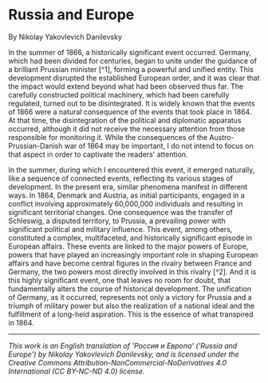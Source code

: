 # Russia and Europe

By Nikolay Yakovlevich Danilevsky

In the summer of 1866, a historically significant event occurred. Germany, which had been divided for centuries, began to unite under the guidance of a brilliant Prussian minister [^1], forming a powerful and unified entity. This development disrupted the established European order, and it was clear that the impact would extend beyond what had been observed thus far. The carefully constructed political machinery, which had been carefully regulated, turned out to be disintegrated. It is widely known that the events of 1866 were a natural consequence of the events that took place in 1864. At that time, the disintegration of the political and diplomatic apparatus occurred, although it did not receive the necessary attention from those responsible for monitoring it. While the consequences of the Austro-Prussian-Danish war of 1864 may be important, I do not intend to focus on that aspect in order to captivate the readers' attention.

In the summer, during which I encountered this event, it emerged naturally, like a sequence of connected events, reflecting its various stages of development. In the present era, similar phenomena manifest in different ways. In 1864, Denmark and Austria, as initial participants, engaged in a conflict involving approximately 60,000,000 individuals and resulting in significant territorial changes. One consequence was the transfer of Schleswig, a disputed territory, to Prussia, a prevailing power with significant political and military influence. This event, among others, constituted a complex, multifaceted, and historically significant episode in European affairs. These events are linked to the major powers of Europe, powers that have played an increasingly important role in shaping European affairs and have become central figures in the rivalry between France and Germany, the two powers most directly involved in this rivalry [^2]. And it is this highly significant event, one that leaves no room for doubt, that fundamentally alters the course of historical development. The unification of Germany, as it occurred, represents not only a victory for Prussia and a triumph of military power but also the realization of a national ideal and the fulfillment of a long-held aspiration. This is the essence of what transpired in 1864.

---

_This work is an English translation of 'Россия и Европа' ('Russia and Europe') by Nikolay Yakovlevich Danilevsky, and is licensed under the Creative Commons Attribution-NonCommercial-NoDerivatives 4.0 International (CC BY-NC-ND 4.0) license._
